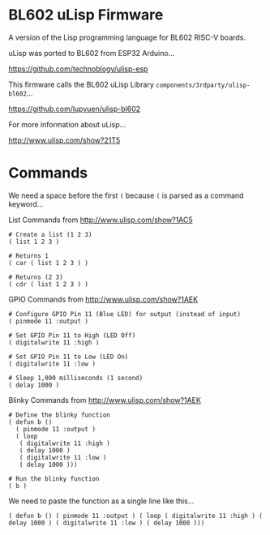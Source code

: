 # BL602 uLisp Firmware

A version of the Lisp programming language for BL602 RISC-V boards.

uLisp was ported to BL602 from ESP32 Arduino...

https://github.com/technoblogy/ulisp-esp

This firmware calls the BL602 uLisp Library `components/3rdparty/ulisp-bl602`...

https://github.com/lupyuen/ulisp-bl602

For more information about uLisp...

http://www.ulisp.com/show?21T5

# Commands

We need a space before the first `(` because `(` is parsed as a command keyword...

List Commands from http://www.ulisp.com/show?1AC5

```text
# Create a list (1 2 3)
( list 1 2 3 )

# Returns 1
( car ( list 1 2 3 ) )

# Returns (2 3)
( cdr ( list 1 2 3 ) )
```

GPIO Commands from http://www.ulisp.com/show?1AEK

```text
# Configure GPIO Pin 11 (Blue LED) for output (instead of input) 
( pinmode 11 :output )

# Set GPIO Pin 11 to High (LED Off)
( digitalwrite 11 :high )

# Set GPIO Pin 11 to Low (LED On)
( digitalwrite 11 :low )

# Sleep 1,000 milliseconds (1 second)
( delay 1000 )
```

Blinky Commands from http://www.ulisp.com/show?1AEK

```text
# Define the blinky function
( defun b ()
  ( pinmode 11 :output )
  ( loop
   ( digitalwrite 11 :high )
   ( delay 1000 )
   ( digitalwrite 11 :low ) 
   ( delay 1000 )))

# Run the blinky function
( b )
```

We need to paste the function as a single line like this...

```text
( defun b () ( pinmode 11 :output ) ( loop ( digitalwrite 11 :high ) ( delay 1000 ) ( digitalwrite 11 :low ) ( delay 1000 )))
```
